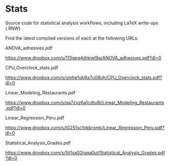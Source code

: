 # Stats
Source code for statistical analysis workflows, including LaTeX write-ups (.RNW).

Find the latest compiled versions of each at the following URLs:

ANOVA_adhesives.pdf

https://www.dropbox.com/s/113gpg4drkiwl9a/ANOVA_adhesives.pdf?dl=0

CPU_Overclock_stats.pdf

https://www.dropbox.com/s/umhe1ob9a7u08oh/CPU_Overclock_stats.pdf?dl=0

Linear_Modeling_Restaurants.pdf

https://www.dropbox.com/s/qa7zyz6a1cdtu9l/Linear_Modeling_Restaurants.pdf?dl=0

Linear_Regression_Peru.pdf

https://www.dropbox.com/s/t0251sc1okbrxmk/Linear_Regression_Peru.pdf?dl=0

Statistical_Analysis_Grades.pdf

https://www.dropbox.com/s/5li1sa02jgqa0ul/Statistical_Analysis_Grades.pdf?dl=0
